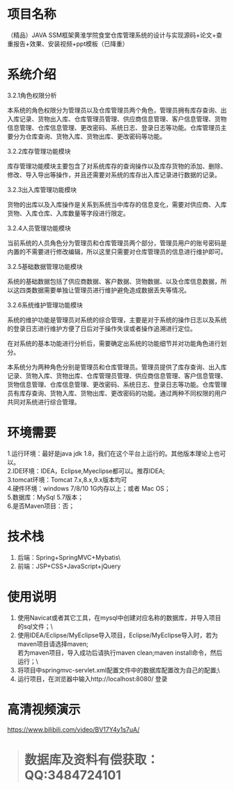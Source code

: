 # 项目名称

（精品）JAVA SSM框架黄淮学院食堂仓库管理系统的设计与实现源码+论文+查重报告+效果、安装视频+ppt模板（已降重）

# 系统介绍
3.2.1角色权限分析

本系统的角色权限分为管理员以及仓库管理员两个角色，管理员拥有库存查询、出入库记录、货物出入库、仓库管理员管理、供应商信息管理、客户信息管理、货物信息管理、仓库信息管理、更改密码、系统日志、登录日志等功能。仓库管理员主要分为仓库查询、货物入库、货物出库、更改密码等功能。

3.2.2库存管理功能模块

库存管理功能模块主要包含了对系统库存的查询操作以及库存货物的添加、删除、修改、导入导出等操作，并且还需要对系统的库存出入库记录进行数据的记录。

3.2.3出入库管理功能模块

货物的出库以及入库操作是关系到系统当中库存的信息变化，需要对供应商、入库货物、入库仓库、入库数量等字段进行限定。

3.2.4人员管理功能模块

当前系统的人员角色分为管理员和仓库管理员两个部分，管理员用户的账号密码是内置的不需要进行修改编辑，所以这里只需要对仓库管理员的信息进行维护即可。

3.2.5基础数据管理功能模块

系统的基础数据包括了供应商数据、客户数据、货物数据、以及仓库信息数据，所以这四类数据需要单独让管理员进行维护避免造成数据丢失等情况。

3.2.6系统维护管理功能模块




系统的维护功能是管理员对系统的综合管理，主要是对于系统的操作日志以及系统的登录日志进行维护方便了日后对于操作失误或者操作追溯进行定位。

在对系统的基本功能进行分析后，需要确定出系统的功能细节并对功能角色进行划分。

本系统分为两种角色分别是管理员和仓库管理员。管理员提供了库存查询、出入库记录、货物入库、货物出库、仓库管理员管理、供应商信息管理、客户信息管理、货物信息管理、仓库信息管理、更改密码、系统日志、登录日志等功能。仓库管理员有库存查询、货物入库、货物出库、更改密码的功能。通过两种不同权限的用户共同对系统进行综合管理。

# 环境需要

1.运行环境：最好是java jdk 1.8，我们在这个平台上运行的。其他版本理论上也可以。\
2.IDE环境：IDEA，Eclipse,Myeclipse都可以。推荐IDEA;\
3.tomcat环境：Tomcat 7.x,8.x,9.x版本均可\
4.硬件环境：windows 7/8/10 1G内存以上；或者 Mac OS； \
5.数据库：MySql 5.7版本；\
6.是否Maven项目：否；

# 技术栈

1. 后端：Spring+SpringMVC+Mybatis\
2. 前端：JSP+CSS+JavaScript+jQuery

# 使用说明

1. 使用Navicat或者其它工具，在mysql中创建对应名称的数据库，并导入项目的sql文件；\
2. 使用IDEA/Eclipse/MyEclipse导入项目，Eclipse/MyEclipse导入时，若为maven项目请选择maven;\
若为maven项目，导入成功后请执行maven clean;maven install命令，然后运行；\
3. 将项目中springmvc-servlet.xml配置文件中的数据库配置改为自己的配置;\
4. 运行项目，在浏览器中输入http://localhost:8080/ 登录

# 高清视频演示

https://www.bilibili.com/video/BV17Y4y1s7uA/

> # **数据库及资料有偿获取：QQ:3484724101**

​